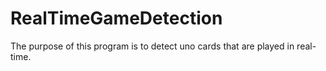 # RealTimeGameDetection
The purpose of this program is to detect uno cards that are played in real-time. 
